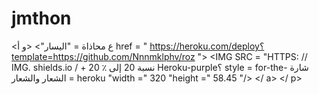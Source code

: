 # jmthon

<ع محاذاة = "اليسار"> <و أ href = " https://heroku.com/deploy؟template=https://github.com/Nnnmklphv/roz "> <IMG SRC = "HTTPS: // IMG. shields.io / + نسبة 20 إلى ٪ 20 Heroku-purple؟ style = for-the- شارة الشعار والشعار = heroku "width =" 320 "height =" 58.45 "/> </ a> </ p>
